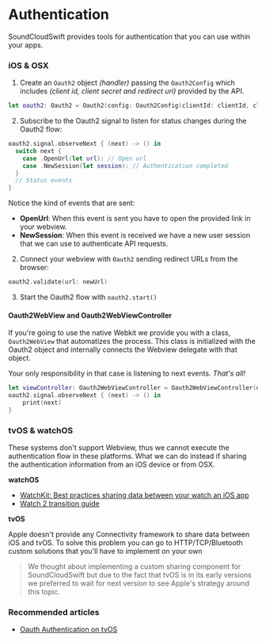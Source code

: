 # Authentication
SoundCloudSwift provides tools for authentication that you can use within your apps.

### iOS & OSX

1. Create an `Oauth2` object *(handler)* passing the `Oauth2Config` which includes *(client id, client secret and redirect uri)* provided by the API.

```swift
let oauth2: Oauth2 = Oauth2(config: Oauth2Config(clientId: clientId, clientSecret: clientSecret, redirectUri: redirect), scope: .All)
```

2. Subscribe to the Oauth2 signal to listen for status changes during the Oauth2 flow:

```swift
oauth2.signal.observeNext { (next) -> () in
  switch next {
    case .OpenUrl(let url): // Open url
    case .NewSession(let session): // Authentication completed
  }
  // Status events
}
```
Notice the kind of events that are sent:
- **OpenUrl**: When this event is sent you have to open the provided link in your webview.
- **NewSession**: When this event is received we have a new user session that we can use to authenticate API requests.

2. Connect your webview with `Oauth2` sending redirect URLs from the browser:
```swift
oauth2.validate(url: newUrl)
```

3. Start the Oauth2 flow with `oauth2.start()`

#### Oauth2WebView and Oauth2WebViewController 

If you're going to use the native Webkit we provide you with a class, `Oauth2WebView` that automatizes the process. This class is initialized with the Oauth2 object and internally connects the Webview delegate with that object.

Your only responsibility in that case is listening to next events. *That's all!*

```swift
let viewController: Oauth2WebViewController = Oauth2WebViewController(oauth2: oauth2, scope: .All)
oauth2.signal.observeNext { (next) -> () in
    print(next)
}
```



### tvOS & watchOS

These systems don't support Webview, thus we cannot execute the authentication flow in these platforms. What we can do instead if sharing the authentication information from an iOS device or from OSX.

**watchOS**
- [WatchKit: Best practices sharing data between your watch an iOS app](http://www.kristinathai.com/watchkit-best-practices-for-sharing-data-between-your-watch-and-ios-app/)
- [Watch 2 transition guide](https://developer.apple.com/library/watchos/documentation/General/Conceptual/AppleWatch2TransitionGuide/UpdatetheAppCode.html)

**tvOS**

Apple doesn't provide any Connectivity framework to share data between iOS and tvOS. To solve this problem you can go to HTTP/TCP/Bluetooth custom solutions that you'll have to implement on your own

> We thought about implementing a custom sharing component for SoundCloudSwift but due to the fact that tvOS is in its early versions we preferred to wait for next version to see Apple's strategy around this topic.

### Recommended articles
- [Oauth Authentication on tvOS](http://stephenradford.me/oauth-login-on-tvos/)
